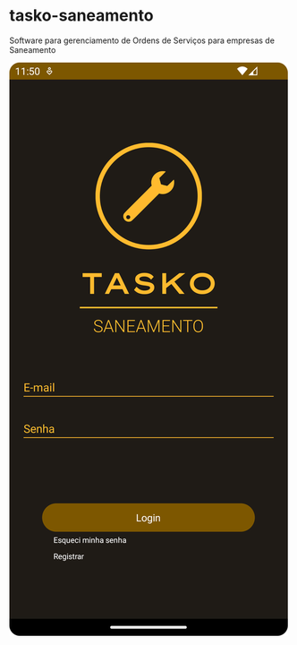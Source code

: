 # tasko-saneamento
Software para gerenciamento de Ordens de Serviços para empresas de Saneamento

![Login da Aplicação](Screenshot_Login.png "Login da Aplicação")
